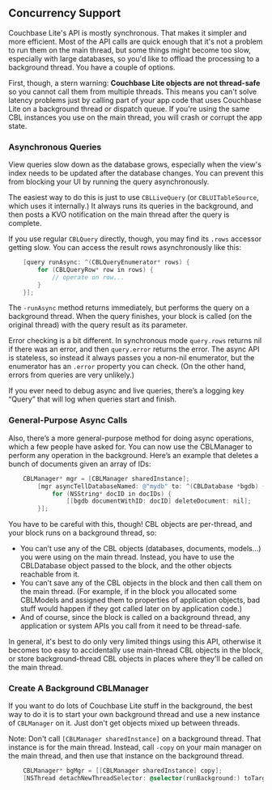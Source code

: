 ## Concurrency Support


Couchbase Lite's API is mostly synchronous. That makes it simpler and more efficient. Most of the API calls are quick enough that it's not a problem to run them on the main thread, but some things might become too slow, especially with large databases, so you'd like to offload the processing to a background thread. You have a couple of options.

First, though, a stern warning: **Couchbase Lite objects are not thread-safe** so you cannot call them from multiple threads. This means you can't solve latency problems just by calling part of your app code that uses Couchbase Lite on a background thread or dispatch queue. If you're using the same CBL instances you use on the main thread, you will crash or corrupt the app state.

### Asynchronous Queries

View queries slow down as the database grows, especially when the view's index needs to be updated after the database changes. You can prevent this from blocking your UI by running the query asynchronously.

The easiest way to do this is just to use `CBLLiveQuery` (or `CBLUITableSource`, which uses it internally.) It always runs its queries in the background, and then posts a KVO notification on the main thread after the query is complete.

If you use regular `CBLQuery` directly, though, you may find its `.rows` accessor getting slow. You can access the result rows asynchronously like this:

```objectivec
    [query runAsync: ^(CBLQueryEnumerator* rows) {
        for (CBLQueryRow* row in rows) {
            // operate on row...
        }
    }];
```

The `-runAsync` method returns immediately, but performs the query on a background thread. When the query finishes, your block is called (on the original thread) with the query result as its parameter.

Error checking is a bit different. In synchronous mode `query.rows` returns nil if there was an error, and then `query.error` returns the error. The async API is stateless, so instead it always passes you a non-nil enumerator, but the enumerator has an `.error` property you can check. (On the other hand, errors from queries are very unlikely.)

If you ever need to debug async and live queries, there’s a logging key “Query” that will log when queries start and finish.

### General-Purpose Async Calls


Also, there’s a more general-purpose method for doing async operations, which a few people have asked for. You can now use the CBLManager to perform any operation in the background. Here’s an example that deletes a bunch of documents given an array of IDs:

```objectivec
    CBLManager* mgr = [CBLManager sharedInstance];
        [mgr asyncTellDatabaseNamed: @"mydb" to: ^(CBLDatabase *bgdb) {
            for (NSString* docID in docIDs) {
                [[bgdb documentWithID: docID] deleteDocument: nil];
        }];
```

You have to be careful with this, though! CBL objects are per-thread, and your block runs on a background thread, so:

* You can’t use any of the CBL objects (databases, documents, models…) you were using on the main thread. Instead, you have to use the CBLDatabase object passed to the block, and the other objects reachable from it. 
* You can’t save any of the CBL objects in the block and then call them on the main thread. (For example, if in the block you allocated some CBLModels and assigned them to properties of application objects, bad stuff would happen if they got called later on by application code.)
* And of course, since the block is called on a background thread, any application or system APIs you call from it need to be thread-safe.

In general, it's best to do only very limited things using this API, otherwise it becomes too easy to accidentally use main-thread CBL objects in the block, or store background-thread CBL objects in places where they'll be called on the main thread.

### Create A Background CBLManager

If you want to do lots of Couchbase Lite stuff in the background, the best way to do it is to start your own background thread and use a new instance of `CBLManager` on it. Just don't get objects mixed up between threads.

Note: Don't call `[CBLManager sharedInstance]` on a background thread. That instance is for the main thread. Instead, call `-copy` on your main manager on the main thread, and then use that instance on the background thread.

```objectivec
    CBLManager* bgMgr = [[CBLManager sharedInstance] copy];
    [NSThread detachNewThreadSelector: @selector(runBackground:) toTarget: self withObject: bgMgr];
        
```


